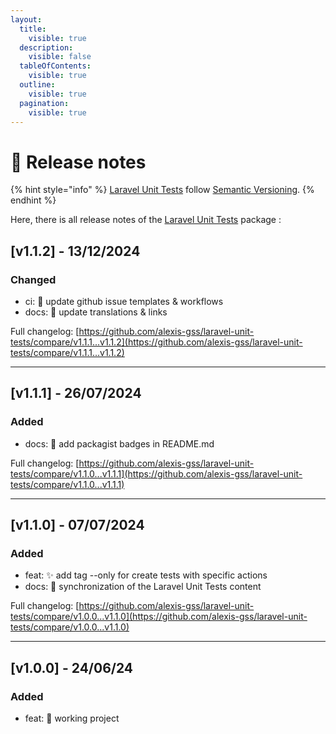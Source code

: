 ```yaml
---
layout:
  title:
    visible: true
  description:
    visible: false
  tableOfContents:
    visible: true
  outline:
    visible: true
  pagination:
    visible: true
---
```


# 📝 Release notes

{% hint style="info" %}
[Laravel Unit Tests](https://packagist.org/packages/alexis-gss/laravel-unit-tests) follow [Semantic Versioning](https://semver.org/).
{% endhint %}

Here, there is all release notes of the [Laravel Unit Tests](https://packagist.org/packages/alexis-gss/laravel-unit-tests) package :

## **\[v1.1.2] - 13/12/2024**

### Changed

* ci: 👷 update github issue templates & workflows
* docs: 📝 update translations & links

Full changelog: [https://github.com/alexis-gss/laravel-unit-tests/compare/v1.1.1...v1.1.2](https://github.com/alexis-gss/laravel-unit-tests/compare/v1.1.1...v1.1.2)

***

## **\[v1.1.1] - 26/07/2024**

### Added

* docs: 📝 add packagist badges in README.md

Full changelog: [https://github.com/alexis-gss/laravel-unit-tests/compare/v1.1.0...v1.1.1](https://github.com/alexis-gss/laravel-unit-tests/compare/v1.1.0...v1.1.1)

***

## **\[v1.1.0] - 07/07/2024**

### Added

* feat: ✨ add tag --only for create tests with specific actions
* docs: 📝 synchronization of the Laravel Unit Tests content

Full changelog: [https://github.com/alexis-gss/laravel-unit-tests/compare/v1.0.0...v1.1.0](https://github.com/alexis-gss/laravel-unit-tests/compare/v1.0.0...v1.1.0)

***

## \[v1.0.0] - 24/06/24 <a href="#v1.0.0-22-07-22" id="v1.0.0-22-07-22"></a>

### Added <a href="#added-1" id="added-1"></a>

* feat: 🎉 working project
